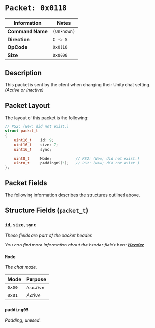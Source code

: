# `Packet: 0x0118`

| Information               | Notes |
|---                        |---    |
| **Command Name**          | `(Unknown)` |
| **Direction**             | `C -> S` |
| **OpCode**                | `0x0118` |
| **Size**                  | `0x0008` |

## Description

This packet is sent by the client when changing their Unity chat setting. _(Active or Inactive)_

## Packet Layout

The layout of this packet is the following:

```cpp
// PS2: (New; did not exist.)
struct packet_t
{
    uint16_t    id: 9;
    uint16_t    size: 7;
    uint16_t    sync;

    uint8_t     Mode;           // PS2: (New; did not exist.)
    uint8_t     padding05[3];   // PS2: (New; did not exist.)
};
```

## Packet Fields

The following information describes the structures outlined above.

## Structure Fields (`packet_t`)

### `id`, `size`, `sync`

_These fields are part of the packet header._

_You can find more information about the header fields here: [**Header**](/world/HEADER.md)_

### `Mode`

_The chat mode._

| Mode | Purpose |
| --- | --- |
| `0x00` | _Inactive_ |
| `0x01` | _Active_ |

### `padding05`

_Padding; unused._
